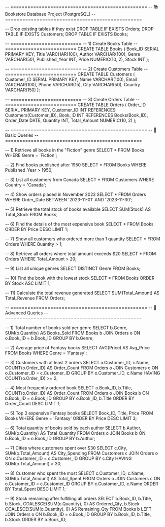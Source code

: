 -- ================================================
-- 📚 Bookstore Database Project (PostgreSQL)
-- ================================================

-- Drop existing tables if they exist
DROP TABLE IF EXISTS Orders;
DROP TABLE IF EXISTS Customers;
DROP TABLE IF EXISTS Books;

-- =========================
-- 1) Create Books Table
-- =========================
CREATE TABLE Books (
    Book_ID SERIAL PRIMARY KEY,
    Title VARCHAR(100),
    Author VARCHAR(100),
    Genre VARCHAR(50),
    Published_Year INT,
    Price NUMERIC(10, 2),
    Stock INT
);

-- =========================
-- 2) Create Customers Table
-- =========================
CREATE TABLE Customers (
    Customer_ID SERIAL PRIMARY KEY,
    Name VARCHAR(100),
    Email VARCHAR(100),
    Phone VARCHAR(15),
    City VARCHAR(50),
    Country VARCHAR(150)
);

-- =========================
-- 3) Create Orders Table
-- =========================
CREATE TABLE Orders (
    Order_ID SERIAL PRIMARY KEY,
    Customer_ID INT REFERENCES Customers(Customer_ID),
    Book_ID INT REFERENCES Books(Book_ID),
    Order_Date DATE,
    Quantity INT,
    Total_Amount NUMERIC(10, 2)
);

-- ================================================
-- 🔹 Basic Queries
-- ================================================

-- 1) Retrieve all books in the "Fiction" genre
SELECT * FROM Books WHERE Genre = 'Fiction';

-- 2) Find books published after 1950
SELECT * FROM Books WHERE Published_Year > 1950;

-- 3) List all customers from Canada
SELECT * FROM Customers WHERE Country = 'Canada';

-- 4) Show orders placed in November 2023
SELECT * FROM Orders
WHERE Order_Date BETWEEN '2023-11-01' AND '2023-11-30';

-- 5) Retrieve the total stock of books available
SELECT SUM(Stock) AS Total_Stock FROM Books;

-- 6) Find the details of the most expensive book
SELECT * FROM Books ORDER BY Price DESC LIMIT 1;

-- 7) Show all customers who ordered more than 1 quantity
SELECT * FROM Orders WHERE Quantity > 1;

-- 8) Retrieve all orders where total amount exceeds $20
SELECT * FROM Orders WHERE Total_Amount > 20;

-- 9) List all unique genres
SELECT DISTINCT Genre FROM Books;

-- 10) Find the book with the lowest stock
SELECT * FROM Books ORDER BY Stock ASC LIMIT 1;

-- 11) Calculate the total revenue generated
SELECT SUM(Total_Amount) AS Total_Revenue FROM Orders;

-- ================================================
-- 🔹 Advanced Queries
-- ================================================

-- 1) Total number of books sold per genre
SELECT b.Genre, SUM(o.Quantity) AS Books_Sold
FROM Books b
JOIN Orders o ON o.Book_ID = b.Book_ID
GROUP BY b.Genre;

-- 2) Average price of Fantasy books
SELECT AVG(Price) AS Avg_Price
FROM Books
WHERE Genre = 'Fantasy';

-- 3) Customers with at least 2 orders
SELECT o.Customer_ID, c.Name, COUNT(o.Order_ID) AS Order_Count
FROM Orders o
JOIN Customers c ON o.Customer_ID = c.Customer_ID
GROUP BY o.Customer_ID, c.Name
HAVING COUNT(o.Order_ID) >= 2;

-- 4) Most frequently ordered book
SELECT o.Book_ID, b.Title, COUNT(o.Order_ID) AS Order_Count
FROM Orders o
JOIN Books b ON b.Book_ID = o.Book_ID
GROUP BY o.Book_ID, b.Title
ORDER BY Order_Count DESC
LIMIT 1;

-- 5) Top 3 expensive Fantasy books
SELECT Book_ID, Title, Price
FROM Books
WHERE Genre = 'Fantasy'
ORDER BY Price DESC
LIMIT 3;

-- 6) Total quantity of books sold by each author
SELECT b.Author, SUM(o.Quantity) AS Total_Quantity
FROM Orders o
JOIN Books b ON b.Book_ID = o.Book_ID
GROUP BY b.Author;

-- 7) Cities where customers spent over $30
SELECT c.City, SUM(o.Total_Amount) AS City_Spending
FROM Customers c
JOIN Orders o ON o.Customer_ID = c.Customer_ID
GROUP BY c.City
HAVING SUM(o.Total_Amount) > 30;

-- 8) Customer who spent the most
SELECT c.Customer_ID, c.Name, SUM(o.Total_Amount) AS Total_Spent
FROM Orders o
JOIN Customers c ON o.Customer_ID = c.Customer_ID
GROUP BY c.Customer_ID, c.Name
ORDER BY Total_Spent DESC
LIMIT 1;

-- 9) Stock remaining after fulfilling all orders
SELECT b.Book_ID, b.Title, b.Stock,
       COALESCE(SUM(o.Quantity), 0) AS Ordered_Qty,
       b.Stock - COALESCE(SUM(o.Quantity), 0) AS Remaining_Qty
FROM Books b
LEFT JOIN Orders o ON b.Book_ID = o.Book_ID
GROUP BY b.Book_ID, b.Title, b.Stock
ORDER BY b.Book_ID;
